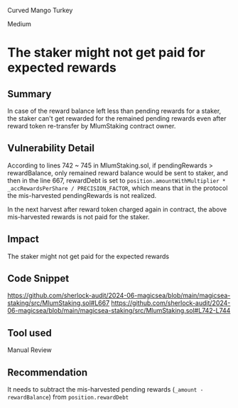 Curved Mango Turkey

Medium

# The staker might not get paid for expected rewards

## Summary
In case of the reward balance left less than pending rewards for a staker, the staker can't get rewarded for the remained pending rewards even after reward token re-transfer by MlumStaking contract owner.

## Vulnerability Detail
According to lines 742 ~ 745 in MlumStaking.sol, if pendingRewards > rewardBalance, only remained reward balance would be sent to staker, and then in the line 667, rewardDebt is set to `position.amountWithMultiplier * _accRewardsPerShare / PRECISION_FACTOR`, which means that in the protocol the mis-harvested pendingRewards is not realized.

In the next harvest after reward token charged again in contract,  the above mis-harvested rewards is not paid for the staker.

## Impact
The staker might not get paid for the expected rewards

## Code Snippet
https://github.com/sherlock-audit/2024-06-magicsea/blob/main/magicsea-staking/src/MlumStaking.sol#L667
https://github.com/sherlock-audit/2024-06-magicsea/blob/main/magicsea-staking/src/MlumStaking.sol#L742-L744

## Tool used

Manual Review

## Recommendation
It needs to subtract the mis-harvested pending rewards (`_amount - rewardBalance`) from `position.rewardDebt`